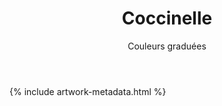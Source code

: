 ﻿---
display: nodisplay
layout: artwork
title: Coccinelle
subtitle: Couleurs graduées
headline: Fait à Pensacola Christian College pour Design Fundamentals II.
hero-image: http://denislabrecque.ca/images/flat-ladybug.jpg
categories: art
ref: coccinellevaluescale
lang: fr
tags: détailArt DesignFundamentalsII acrylique
medium: acrylique
surface: carton pressé à froid
width: 8.5 in.
height: 11 in.
---
{% include artwork-metadata.html %}
